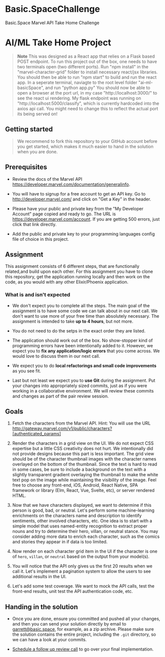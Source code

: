 # Basic.SpaceChallenge
Basic.Space Marvel API Take Home Challenge

# AI/ML Take Home Project

> **Note**
>This was designed as a React app that relies on a Flask based POST endpoint. To run this project out of the box, one needs to have two terminals open (two different ports).
> Run "npm install" in the "marvel-character-grid" folder to install necessary react/jsx libraries.
> You should then be able to run "npm start" to build and run the react app.
> In a seperate terminal, naviagte to the root level folder "ai-ml-basicSpace", and run "python app.py"
> You should now be able to open a browser at the port url, in my case "http://localhost:3000/" to see the react ui rendering.
> My flask endpoint was running on "http://localhost:5000/classify", which is currently hardcoded into the axios api call. You might need to change this to reflect the actual port its being served on!

## Getting started

> We recommend to fork this repository to your GitHub account before you get started, which makes it much easier to hand in the solution when you are done.

## Prerequisites

- Review the docs of the Marvel API https://developer.marvel.com/documentation/generalinfo.

- You will have to signup for a free account to get an API key. Go to http://developer.marvel.com/ 
and click on "Get a Key" in the header.

- Please have your public and private key from the "My Developer Account" page copied and ready 
to go. The URL is https://developer.marvel.com/account. If you are getting 500 errors, just click 
that link directly.

- Add the public and private key to your programming languages config file of choice in this project.

## Assignment

This assignment consists of 6 different steps, that are functionally related,and build upon each other.
For this assignment you have to clone this repository,
get the application running locally and then work on the code,
as you would with any other Elixir/Phoenix application.

### What is and isn't expected

- We don't expect you to complete all the steps.
The main goal of the assignment is to have some code we can talk about in our next call.
We don't want to use more of your free time than absolutely necessary.
The assignment is intended to take **up to 4 hours**, but not more.

- You do not need to do the setps in the exact order they are listed.

- The application should work out of the box.
No show-stopper kind of programming errors have been intentionally added to it.
However, we expect you to **fix any application/logic errors** that you come across.
We would love to discuss them in our next call.

- We expect you to do **local refactorings and small code improvements** as you see fit.

- Last but not least we expect you to **use Git** during the assignment.
Put your changes into appropriately sized commits,
just as if you were working in a collaborative environment. We will review these commits and 
changes as part of the pair review session.


## Goals
1. Fetch the characters from the Marvel API. Hint: You will use the URL http://gateway.marvel.com/v1/public/characters?[authenticated_params]

2. Render the characters in a grid view on the UI. We do not expect CSS expertise but a little CSS creativity does not hurt. We intentionally did not provide designs because this part is less important. The grid view should be of the character thumbnail images with the character names overlayed on the bottom of the thumbnail. Since the text is hard to read in some cases, be sure to include a background on the text with a slightly transparent gradient overlaying the thumbnail to make the white text pop on the image while maintaining the visibility of the image. Feel free to choose any front-end, iOS, Android, React Native, SPA framework or library (Elm, React, Vue, Svelte, etc), or server rendered HTML.

3. Now that we have characters displayed, we want to determine if this person is good, bad, or neutral. Let's  perform some machine-learning enrichments on the characters name and description to identify sentiments, other involved characters, etc. One idea is to start with a simple model that uses named-entity recognition to extract proper nouns and try to determine their hero, villan, or neutral stance. You may consider adding more data to enrich each character, such as the comics and stories they appear in if data is too limited.

4. Now render on each character grid item in the UI if the character is one of `hero`, `villan`, or `neutral` based on the output from your model(s).

5. You will notice that the API only gives us the first 20 results when we call it. Let's implement a pagination system to allow the users to see additional results in the UI.

6. Let's add some test coverage. We want to mock the API calls, test the front-end results, unit test the API authentication code, etc.

## Handing in the solution

- Once you are done, ensure you committed and pushed all your changes, and then you can send your solution directly by email to [garrett@basic.space](mailto:garrett@basic.space?subject=Basic.Space%20AI%2FML%20Assignment), for example, as a zip archive. Please make sure the solution contains the entire project, including the `.git` directory, so we can have a look at your commits.

- [Schedule a follow up review call](https://meetings.hubspot.com/garrett-tacoronte/technical-review-call) to go over your final implementation.
